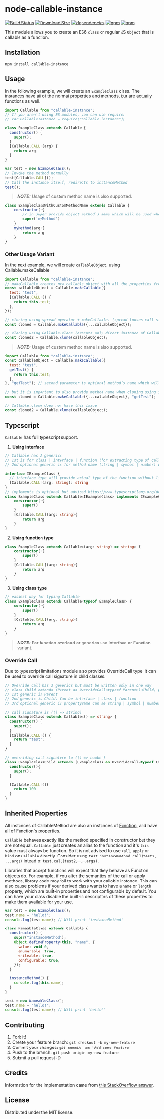 # node-callable-instance

[![Build Status](https://img.shields.io/github/actions/workflow/status/CGamesPlay/node-callable-instance/node.js.yml?branch=master)](https://github.com/CGamesPlay/node-callable-instance/actions/workflows/node.js.yml) [![Download Size](https://img.shields.io/bundlephobia/min/callable-instance.svg?style=flat)](https://bundlephobia.com/package/callable-instance@latest) [![dependencies](https://img.shields.io/badge/dependencies-none-brightgreen)](https://www.npmjs.com/package/callable-instance?activeTab=dependencies) [![npm](https://img.shields.io/npm/v/callable-instance)](https://www.npmjs.com/package/callable-instance) [![npm](https://img.shields.io/npm/dw/callable-instance)](https://www.npmjs.com/package/callable-instance)

This module allows you to create an ES6 `class` or regular JS `Object` that is callable as a function.

## Installation

```
npm install callable-instance
```

## Usage

In the following example, we will create an `ExampleClass` class. The instances have all of the normal properties and methods, but are actually functions as well.

```javascript
import Callable from "callable-instance";
// If you aren't using ES modules, you can use require:
// var CallableInstance = require("callable-instance");

class ExampleClass extends Callable {
  constructor() {
    super();
  }
  [Callable.CALL](arg) {
    return arg
  }
}

var test = new ExampleClass();
// Invoke the method normally
test[Callable.CALL]();
// Call the instance itself, redirects to instanceMethod
test();
```
> **_NOTE:_**  Usage of custom method name is also supported.

```javascript
class ExampleClassWithCustomMethodName extends Callable {
    constructor(){
        // in super provide object method`s name which will be used when calling object
        super('myMethod')
    }
    myMethod(arg){
        return arg
    }
}
```

### Other Usage Variant
In the next example, we will create `callableObject`. using Callable.makeCallable

```javascript
import Callable from "callable-instance";
// makeCallable creates new callable object with all the properties from source object
const callableObject = Callable.makeCallable({
  test: "test",
  [Callable.CALL]() {
    return this.test;
  },
});

// cloning using spread operator + makeCallable. (spread looses call signature so it is important to call makeCallable again)
const cloned = Callable.makeCallable({...callableObject});

// cloning using Callable.clone (accepts only direct instance of Callable. e.g. made with makeCallable)
const cloned2 = Callable.clone(callableObject);
```
> **_NOTE:_**  Usage of custom method name is also supported.
```javascript
import Callable from "callable-instance";
const callableObject = Callable.makeCallable({
  test: "test",
  getTest() {
    return this.test;
  },
}, "getTest"); // second parameter is optional method`s name which will be used when calling object

// but it is important to also provide method name when cloning using spread + makeCallable
const cloned = Callable.makeCallable({...callableObject}, "getTest");

// Callable.clone does not have this issue
const cloned2 = Callable.clone(callableObject);
```

## Typescript


`Callable` has full typescript support.

1. **Using interface**

```typescript
// Callable has 2 generics
// 1st is for class | interface | function (for extracting type of call signature)
// 2nd optional generic is for method name (string | symbol | number) which will be used as type of call signature from 1st generic (defaults to Callable.CALL)

interface IExampleClass {
  // interface type will provide actual type of the function without limits
  [Callable.CALL](arg: string): string
}
// implements is optional but advised https://www.typescriptlang.org/docs/handbook/interfaces.html
class ExampleClass extends Callable<IExampleClass> implements IExampleClass {
    constructor(){
        super()
    }
    [Callable.CALL](arg: string){
        return arg
    }
}
```

2. **Using function type**
```typescript
class ExampleClass extends Callable<(arg: string) => string> {
    constructor(){
        super()
    }
    [Callable.CALL](arg: string){
        return arg
    }
}
```

3. **Using class type**
```typescript
// easiest way for typing Callable
class ExampleClass extends Callable<typeof ExampleClass> {
    constructor(){
        super()
    }
    [Callable.CALL](arg: string){
        return arg
    }
}
```
> **_NOTE:_**  For function overload or generics use Interface or Function variant.

### **Override Call**

Due to typescript limitations module also provides OverrideCall type.
It can be used to override call signature in child classes.

```typescript
// Override call has 3 generics but must be written only in one way
// class Child extends (Parent as OverrideCall<typeof Parent>)<Child, propertyName>
// 1st generic is Parent
// 2nd generic is Child. Can be interface | class | function
// 3rd optional generic is propertyName can be string | symbol | number. defaults to Callable.CALL

// call signature is (() => string)
class ExampleClass extends Callable<() => string> {
  constructor() {
    super();
  }
  [Callable.CALL]() {
    return "test";
  }
}

// overriding call signature to (() => number)
class ExampleClassChild extends (ExampleClass as OverrideCall<typeof ExampleClass>)<() => number> {
  constructor(){
    super();
  }

  [Callable.CALL](){
    return 100
  }
}
```

## Inherited Properties

All instances of CallableMethod are also an instances of [Function](https://developer.mozilla.org/en-US/docs/Web/JavaScript/Reference/Global_Objects/Function), and have all of Function's properties.

`Callable` behaves exactly like the method specified in constructor but they are not equal. `Callable` just creates an alias to the function and it's `this` value must always be function. So it is not advised to use `call`, `apply` or `bind` on `Callable` directly. Consider using `test.instanceMethod.call(test2, ...args)` intead of ~~`test.call(test2, ...args)`~~.

Libraries that accept functions will expect that they behave as Function objects do. For example, if you alter the semantics of the call or apply methods, library code may fail to work with your callable instance. This can also cause problems if your derived class wants to have a `name` or `length` property, which are built-in properties and not configurable by default. You can have your class disable the built-in descriptors of these properties to make them available for your use.

```javascript
var test = new ExampleClass();
test.name = "hello!";
console.log(test.name); // Will print 'instanceMethod'

class NameableClass extends Callable {
  constructor() {
    super("instanceMethod");
    Object.defineProperty(this, "name", {
      value: void 0,
      enumerable: true,
      writeable: true,
      configurable: true,
    });
  }

  instanceMethod() {
    console.log(this.name);
  }
}

test = new NameableClass();
test.name = "hello!";
console.log(test.name); // Will print 'hello!'
```

## Contributing

1. Fork it!
2. Create your feature branch: `git checkout -b my-new-feature`
3. Commit your changes: `git commit -am 'Add some feature'`
4. Push to the branch: `git push origin my-new-feature`
5. Submit a pull request :D

## Credits

Information for the implementation came from [this StackOverflow answer](http://stackoverflow.com/a/36871498/123899).

## License

Distributed under the MIT license.
